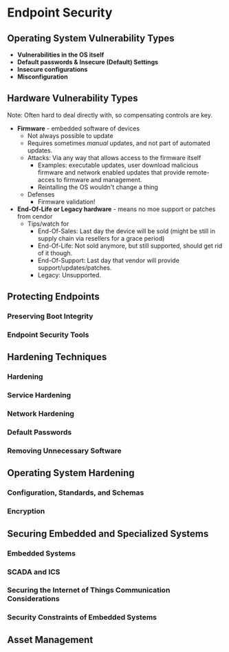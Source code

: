 # Endpoint Security

## Operating System Vulnerability Types

* **Vulnerabilities in the OS itself**
* **Default passwords & Insecure (Default) Settings**
* **Insecure configurations**
* **Misconfiguration**

## Hardware Vulnerability Types
Note: Often hard to deal directly with, so compensating controls are key.

* **Firmware** - embedded software of devices
  * Not always possible to update
  * Requires sometimes *manual* updates, and not part of automated updates.
  * Attacks: Via any way that allows access to the firmware itself
    * Examples: executable updates, user download malicious firmware and network enabled updates that provide remote-acces to firmware and management.
    * Reintalling the OS wouldn't change a thing
  * Defenses
    * Firmware validation!
* **End-Of-Life or Legacy hardware** - means no moe support or patches from cendor
  * Tips/watch for
    * End-Of-Sales: Last day the device will be sold (might be still in supply chain via resellers for a grace period)
    * End-Of-Life: Not sold anymore, but still supported, should get rid of it though.
    * End-Of-Support: Last day that vendor will provide support/updates/patches.
    * Legacy: Unsupported.

## Protecting Endpoints
### Preserving Boot Integrity
### Endpoint Security Tools

## Hardening Techniques
### Hardening
### Service Hardening
### Network Hardening
### Default Passwords
### Removing Unnecessary Software

## Operating System Hardening
### Configuration, Standards, and Schemas
### Encryption

## Securing Embedded and Specialized Systems
### Embedded Systems
### SCADA and ICS
### Securing the Internet of Things Communication Considerations
### Security Constraints of Embedded Systems

## Asset Management
